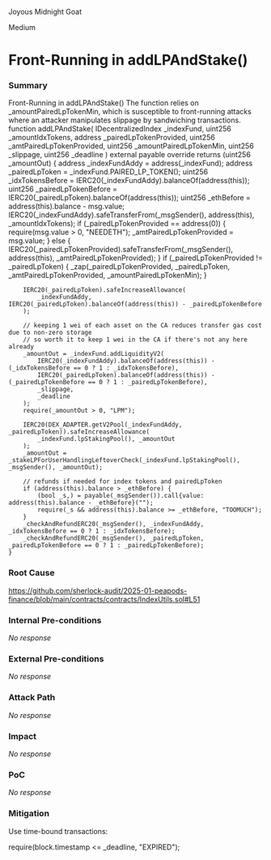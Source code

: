 Joyous Midnight Goat

Medium

# Front-Running in addLPAndStake()

### Summary

Front-Running in addLPAndStake()
The function relies on _amountPairedLpTokenMin, which is susceptible to front-running attacks where an attacker manipulates slippage by sandwiching transactions.
  function addLPAndStake(
        IDecentralizedIndex _indexFund,
        uint256 _amountIdxTokens,
        address _pairedLpTokenProvided,
        uint256 _amtPairedLpTokenProvided,
        uint256 _amountPairedLpTokenMin,
        uint256 _slippage,
        uint256 _deadline
    ) external payable override returns (uint256 _amountOut) {
        address _indexFundAddy = address(_indexFund);
        address _pairedLpToken = _indexFund.PAIRED_LP_TOKEN();
        uint256 _idxTokensBefore = IERC20(_indexFundAddy).balanceOf(address(this));
        uint256 _pairedLpTokenBefore = IERC20(_pairedLpToken).balanceOf(address(this));
        uint256 _ethBefore = address(this).balance - msg.value;
        IERC20(_indexFundAddy).safeTransferFrom(_msgSender(), address(this), _amountIdxTokens);
        if (_pairedLpTokenProvided == address(0)) {
            require(msg.value > 0, "NEEDETH");
            _amtPairedLpTokenProvided = msg.value;
        } else {
            IERC20(_pairedLpTokenProvided).safeTransferFrom(_msgSender(), address(this), _amtPairedLpTokenProvided);
        }
        if (_pairedLpTokenProvided != _pairedLpToken) {
            _zap(_pairedLpTokenProvided, _pairedLpToken, _amtPairedLpTokenProvided, _amountPairedLpTokenMin);
        }

        IERC20(_pairedLpToken).safeIncreaseAllowance(
            _indexFundAddy, IERC20(_pairedLpToken).balanceOf(address(this)) - _pairedLpTokenBefore
        );

        // keeping 1 wei of each asset on the CA reduces transfer gas cost due to non-zero storage
        // so worth it to keep 1 wei in the CA if there's not any here already
        _amountOut = _indexFund.addLiquidityV2(
            IERC20(_indexFundAddy).balanceOf(address(this)) - (_idxTokensBefore == 0 ? 1 : _idxTokensBefore),
            IERC20(_pairedLpToken).balanceOf(address(this)) - (_pairedLpTokenBefore == 0 ? 1 : _pairedLpTokenBefore),
            _slippage,
            _deadline
        );
        require(_amountOut > 0, "LPM");

        IERC20(DEX_ADAPTER.getV2Pool(_indexFundAddy, _pairedLpToken)).safeIncreaseAllowance(
            _indexFund.lpStakingPool(), _amountOut
        );
        _amountOut = _stakeLPForUserHandlingLeftoverCheck(_indexFund.lpStakingPool(), _msgSender(), _amountOut);

        // refunds if needed for index tokens and pairedLpToken
        if (address(this).balance > _ethBefore) {
            (bool _s,) = payable(_msgSender()).call{value: address(this).balance - _ethBefore}("");
            require(_s && address(this).balance >= _ethBefore, "TOOMUCH");
        }
        _checkAndRefundERC20(_msgSender(), _indexFundAddy, _idxTokensBefore == 0 ? 1 : _idxTokensBefore);
        _checkAndRefundERC20(_msgSender(), _pairedLpToken, _pairedLpTokenBefore == 0 ? 1 : _pairedLpTokenBefore);
    }

### Root Cause

https://github.com/sherlock-audit/2025-01-peapods-finance/blob/main/contracts/contracts/IndexUtils.sol#L51

### Internal Pre-conditions

_No response_

### External Pre-conditions

_No response_

### Attack Path

_No response_

### Impact

_No response_

### PoC

_No response_

### Mitigation

Use time-bound transactions:

require(block.timestamp <= _deadline, "EXPIRED");

